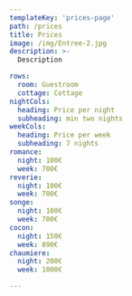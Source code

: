 ```yaml
---
templateKey: 'prices-page'
path: /prices
title: Prices
image: /img/Entree-2.jpg
description: >-
  Description

rows:
  room: Guestroom
  cottage: Cottage
nightCols:
  heading: Price per night
  subheading: min two nights
weekCols:
  heading: Price per week
  subheading: 7 nights
romance:
  night: 100€
  week: 700€
reverie:
  night: 100€
  week: 700€
songe:
  night: 100€
  week: 700€
cocon:
  night: 150€
  week: 890€
chaumiere:
  night: 200€
  week: 1000€

---
```

